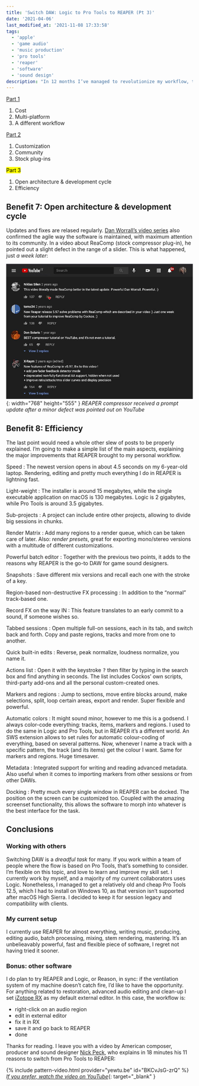 ```yaml
---
title: 'Switch DAW: Logic to Pro Tools to REAPER (Pt 3)'
date: '2021-04-06'
last_modified_at: '2021-11-08 17:33:58'
tags:
  - 'apple'
  - 'game audio'
  - 'music production'
  - 'pro tools'
  - 'reaper'
  - 'software'
  - 'sound design'
description: "In 12 months I’ve managed to revolutionize my workflow, twice. Part 3 of why I migrated to REAPER is about open architecture, development cycle, efficiency."
---
```

<aside class="warning">
  <p><a href="{{ site.url }}/blog/daw-from-logic-to-pro-tools-to-reaper-part-1/">Part 1</a></p>
  <ol>
    <li>Cost</li>
    <li>Multi-platform</li>
    <li>A different workflow</li>
  </ol>
  <p><a href="{{ site.url }}/blog/daw-from-logic-to-pro-tools-to-reaper-part-2/">Part 2</a></p>
  <ol>
    <li>Customization</li>
    <li>Community</li>
    <li>Stock plug-ins</li>
  </ol>
  <p><mark>Part 3</mark></p>
  <ol>
    <li>Open architecture &amp; development cycle</li>
    <li>Efficiency</li>
  </ol>
</aside>

## Benefit 7: Open architecture & development cycle

Updates and fixes are relased regularly. [Dan Worrall’s video series](https://youtu.be/3OoVnTO3AB4) also confirmed the agile way the software is maintained, with maximum attention to its community. In a video about ReaComp (stock compressor plug-in), he pointed out a slight defect in the range of a slider. This is what happened, just _a week later_:

![Screenshot from a YouTube comment section showing people praising Dan Worrall and Cockos for a prompt update after a minor defect was pointed out by a user](/assets/images/dan-worrall-reaper-comp.jpg){: width="768" height="555" }
*REAPER compressor received a prompt update after a minor defect was pointed out on YouTube*

## Benefit 8: Efficiency

The last point would need a whole other slew of posts to be properly explained. I’m going to make a simple list of the main aspects, explaining the major improvements that REAPER brought to my personal workflow.

Speed
: The newest version opens in about 4.5 seconds on my 6-year-old laptop. Rendering, editing and pretty much everything I do in REAPER is lightning fast.

Light-weight
: The installer is around 15 megabytes, while the single executable application on macOS is 130 megabytes. Logic is 2 gigabytes, while Pro Tools is around 3.5 gigabytes.

Sub-projects
: A project can include entire other projects, allowing to divide big sessions in chunks.

Render Matrix
: Add many regions to a render queue, which can be taken care of later. Also: _render presets_, great for exporting mono/stereo versions with a multitude of different customizations.

Powerful batch editor
: Together with the previous two points, it adds to the reasons why REAPER is the go-to DAW for game sound designers.

Snapshots
: Save different mix versions and recall each one with the stroke of a key.

Region-based non-destructive FX processing
: In addition to the “normal” track-based one.

Record FX on the way IN
: This feature translates to an early commit to a sound, if someone wishes so.

Tabbed sessions
: Open multiple full-on sessions, each in its tab, and switch back and forth. Copy and paste regions, tracks and more from one to another.

Quick built-in edits
: Reverse, peak normalize, loudness normalize, you name it.

Actions list
: Open it with the keystroke <kbd>?</kbd> then filter by typing in the search box and find anything in seconds. The list includes Cockos’ own scripts, third-party add-ons and all the personal custom-created ones.

Markers and regions
: Jump to sections, move entire blocks around, make selections, split, loop certain areas, export and render. Super flexible and powerful.

Automatic colors
: It might sound minor, however to me this is a godsend. I always color-code everything: tracks, items, markers and regions. I used to do the same in Logic and Pro Tools, but in REAPER it’s a different world. An SWS extension allows to set rules for automatic colour-coding of everything, based on several patterns. Now, whenever I name a track with a specific pattern, the track (and its items) get the colour I want. Same for markers and regions. Huge timesaver.

Metadata
: Integrated support for writing and reading advanced metadata. Also useful when it comes to importing markers from other sessions or from other DAWs.

Docking
: Pretty much every single window in REAPER can be docked. The position on the screen can be customized too. Coupled with the amazing screenset functionality, this allows the software to morph into whatever is the best interface for the task.

## Conclusions

### Working with others

Switching DAW is a _dreadful task_ for many. If you work within a team of people where the flow is based on Pro Tools, that’s something to consider. I’m flexible on this topic, and love to learn and improve my skill set. I currently work by myself, and a majority of my current collaborators uses Logic. Nonetheless, I managed to get a relatively old and cheap Pro Tools 12.5, which I had to install on Windows 10, as that version isn’t supported after macOS High Sierra. I decided to keep it for session legacy and compatibility with clients.

### My current setup

I currently use REAPER for almost everything, writing music, producing, editing audio, batch processing, mixing, stem rendering, mastering. It’s an unbelieavably powerful, fast and flexible piece of software, I regret not having tried it sooner.

### Bonus: other software

I do plan to try REAPER and Logic, or Reason, in sync: if the ventilation system of my machine doesn’t catch fire, I’d like to have the opportunity. For anything related to restoration, advanced audio editing and clean-up I set [iZotope RX](https://www.izotope.com/en/products/rx.html) as my default external editor. In this case, the workflow is:

- right-click on an audio region
- edit in external editor
- fix it in RX
- save it and go back to REAPER
- done

Thanks for reading. I leave you with a video by American composer, producer and sound designer [Nick Peck](https://nicolaspeck.com/), who explains in 18 minutes his 11 reasons to switch from Pro Tools to REAPER:

{% include pattern-video.html provider="yewtu.be" id="BKCvJsG-zrQ" %}
[_If you prefer, watch the video on YouTube_](https://youtu.be/BKCvJsG-zrQ){: target="_blank" }